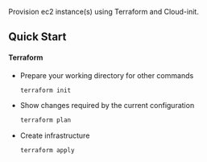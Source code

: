 Provision ec2 instance(s) using Terraform and Cloud-init.


## Quick Start

#### Terraform

- Prepare your working directory for other commands

  ```bash
  terraform init
  ```

- Show changes required by the current configuration

  ```bash
  terraform plan
  ```

- Create infrastructure

  ```bash
  terraform apply
  ```
